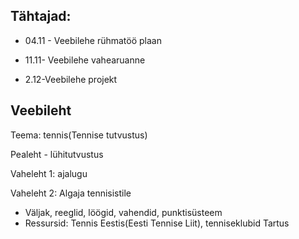 ## Tähtajad:
- 04.11 - Veebilehe rühmatöö plaan

- 11.11- Veebilehe vahearuanne

- 2.12-Veebilehe projekt

## Veebileht
Teema: tennis(Tennise tutvustus)

Pealeht - lühitutvustus

Vaheleht 1: ajalugu

Vaheleht 2: Algaja tennisistile
- Väljak, reeglid, löögid, vahendid, punktisüsteem
- Ressursid: Tennis Eestis(Eesti Tennise Liit), tenniseklubid Tartus
